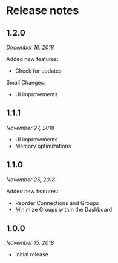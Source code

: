 # Release notes

## 1.2.0

*December 16, 2018*

Added new features:

- Check for updates

Small Changes:
- UI improvements

## 1.1.1

*November 27, 2018*

- UI improvements
- Memory optimizations

## 1.1.0

*November 25, 2018*

Added new features:

- Reorder Connections and Groups
- Minimize Groups within the Dashboard

## 1.0.0

*November 15, 2018*

- Initial release